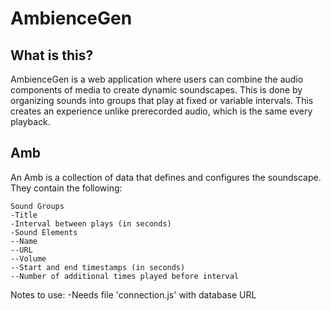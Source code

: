 # AmbienceGen
## What is this?
AmbienceGen is a web application where users can combine the audio components of media to create dynamic soundscapes. This is done by organizing sounds into groups that play at fixed or variable intervals. This creates an experience unlike prerecorded audio, which is the same every playback.

## Amb
An Amb is a collection of data that defines and configures the soundscape. They contain the following:

    Sound Groups
    -Title
    -Interval between plays (in seconds)
    -Sound Elements
    --Name
    --URL
    --Volume
    --Start and end timestamps (in seconds)
    --Number of additional times played before interval

Notes to use:
-Needs file 'connection.js' with database URL
